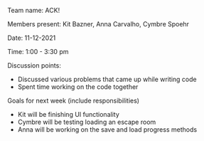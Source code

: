 Team name: ACK!

Members present: Kit Bazner, Anna Carvalho, Cymbre Spoehr

Date: 11-12-2021

Time: 1:00 - 3:30 pm

Discussion points: 

* Discussed various problems that came up while writing code
* Spent time working on the code together

Goals for next week (include responsibilities)

* Kit will be finishing UI functionality
* Cymbre will be testing loading an escape room
* Anna will be working on the save and load progress methods